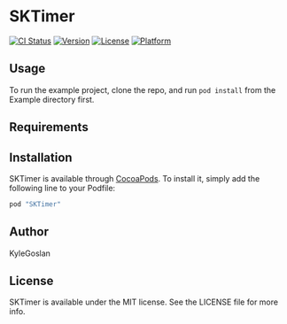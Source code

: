 # SKTimer

[![CI Status](http://img.shields.io/travis/KyleGoslan/SKTimer.svg?style=flat)](https://travis-ci.org/KyleGoslan/SKTimer)
[![Version](https://img.shields.io/cocoapods/v/SKTimer.svg?style=flat)](http://cocoapods.org/pods/SKTimer)
[![License](https://img.shields.io/cocoapods/l/SKTimer.svg?style=flat)](http://cocoapods.org/pods/SKTimer)
[![Platform](https://img.shields.io/cocoapods/p/SKTimer.svg?style=flat)](http://cocoapods.org/pods/SKTimer)

## Usage

To run the example project, clone the repo, and run `pod install` from the Example directory first.

## Requirements

## Installation

SKTimer is available through [CocoaPods](http://cocoapods.org). To install
it, simply add the following line to your Podfile:

```ruby
pod "SKTimer"
```

## Author

KyleGoslan

## License

SKTimer is available under the MIT license. See the LICENSE file for more info.
